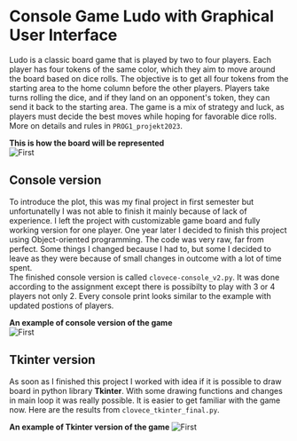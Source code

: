 # Console Game Ludo with Graphical User Interface
Ludo is a classic board game that is played by two to four players. Each player has four tokens of the same color, which they aim to move around the board based on dice rolls. 
The objective is to get all four tokens from the starting area to the home column before the other players. Players take turns rolling the dice, and if they land on an opponent's token, 
they can send it back to the starting area. The game is a mix of strategy and luck, as players must decide the best moves while hoping for favorable dice rolls. More on details and rules in `PROG1_projekt2023`.       

**This is how the board will be represented**     
![First](https://www.maceaoutlet.fi/wp-content/uploads/2024/01/8711252052007-Pelisetti-5-in-1-Lifetime-Games-3.jpg)
## Console version
To introduce the plot, this was my final project in first semester but unfortunatelly I was not able to finish it mainly because of lack of experience. I left the project with customizable game board and fully 
working version for one player. One year later I decided to finish this project using Object-oriented programming. The code was very raw, far from perfect. Some things I changed because I had to, but some 
I decided to leave as they were because of small changes in outcome with a lot of time spent.      
The finished console version is called `clovece-console_v2.py`. It was done according to the assignment except there is possibilty to play with 3 or 4 players not only 2. Every console print looks similar to the example 
with updated postions of players.     

**An example of console version of the game**    
![First](https://i.imgur.com/FmxRhlN.png)

## Tkinter version
As soon as I finished this project I worked with idea if it is possible to draw board in python library **Tkinter**. With some drawing functions and changes in main loop it was really possible. 
It is easier to get familiar with the game now. Here are the results from `clovece_tkinter_final.py`.           

**An example of Tkinter version of the game**
![First](https://i.imgur.com/88fv6Cb.png)
